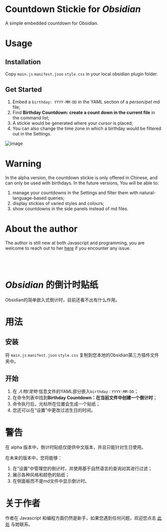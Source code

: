 # Countdown Stickie for _Obsidian_
A simple embedded countdown for Obsidian.

# Usage
## Installation
Copy ```main.js``` ```manifest.json``` ```style.css``` in your local obsidian plugin folder.

## Get Started
1. Embed a ```birthday: YYYY-MM-DD``` in the YAML section of a _person/pet_ md file;
2. Find **Birthday Countdown: create a count down in the current file** in the command list;
3. A stickie would be generated where your cursor is placed;
4. You can also change the time zone in which a birthday would be filtered out in the Settings.


![image](https://user-images.githubusercontent.com/58488160/142820583-163f23bb-9fd4-4a90-bd32-1cf9d39e490a.png)

# Warning
In the alpha version, the countdown stickie is only offered in Chinese, and can only be used with birthdays. 
In the future versions, You will be able to:
1. manage your countdowns in the Settings and filter them with natural-language-based queries;
2. display stickies of varied styles and colours;
3. show countdowns in the side panels instead of md files.

# About the author
The author is still new at both Javascript and programming, you are welcome to reach out to her [here](mailto:yw510@cantab.ac.uk) if you encounter any issue.

<br>
<br>

# _Obsidian_ 的倒计时贴纸
Obsidian的简单嵌入式倒计时，目前还看不出有什么作用。

# 用法
## 安装
将 ```main.js``` ```manifest.json``` ```style.css``` 复制到您本地的Obsidian第三方插件文件夹中。

## 开始
1. 在 _人物/宠物_ 信息文件的YAML部分嵌入```birthday：YYYY-MM-DD```；
2. 在命令列表中找到**Birthday Countdown：在当前文件中创建一个倒计时**；
3. 命令执行后，光标所在位置会生成一个贴纸；
4. 您还可以在“设置”中更改过滤生日的时间。

# 警告
在 alpha 版本中，倒计时贴纸仅提供中文版本，并且只能针对生日使用。

在未来的版本中，您将能够：
1. 在“设置”中管理您的倒计时，并使用基于自然语言的查询对其进行过滤；
2. 展示各种风格和颜色的贴纸；
3. 在侧面板而不是md文件中显示倒计时。

# 关于作者
作者在 Javascript 和编程方面仍然是新手，如果您遇到任何问题，欢迎您点击 [此处](mailto:yw510@cantab.ac.uk) 与她联系。


